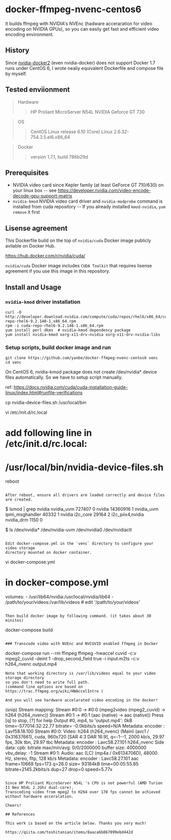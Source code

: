 # docker-ffmpeg-nvenc-centos6

It builds ffmpeg with NVIDIA's NVEnc (hadware acceraration for video encoding on NVIDIA GPUs),
so you can easily get fast and efficient video encoding environment.

## History

Since [nvidia-docker2](https://github.com/NVIDIA/nvidia-docker) (even nvidia-docker)
does not support Docker 1.7 runs under CentOS 6, I wrote nealiy equivalent
Dockerfile and compose file by myself.

## Tested enviionment

> Hardware
>> HP Proliant MicroServer N54L
>> NVIDIA Geforce GT 730

> OS
>> CentOS Linux release 6.10 (Core)
>> Linux 2.6.32-754.3.5.el6.x86_64

> Docker
>> version 1.7.1, build 786b29d

## Prerequisites

- NVIDIA video card since Kepler family (at least GeForce GT 710/630) on your linux box
-- see https://developer.nvidia.com/video-encode-decode-gpu-support-matrix
- `nvidia-kmod` NVIDIA video card driver and `nvidia-modprobe` command is installed from cuda repository
-- If you already installed `kmod-nvidia`,  `yum remove` it first 

## Lisense agreement

This Dockerfile build on the top of `nvidia/cuda` Docker image publicly avilable on Docker Hub.

https://hub.docker.com/r/nvidia/cuda/

`nvidia/cuda` Docker image includes `CUDA Toolkit` that requires lisense agreement
if you use this image in this repository.

## Install and Usage

### `nvidia-kmod` driver installation

```
curl -O http://developer.download.nvidia.com/compute/cuda/repos/rhel6/x86_64/cuda-repo-rhel6-9.2.148-1.x86_64.rpm
rpm -i cuda-repo-rhel6-9.2.148-1.x86_64.rpm
yum install perl dkms  # nvidia-kmod dependency package
yum install nvidia-kmod xorg-x11-drv-nvidia xorg-x11-drv-nvidia-libs
```

### Setup scripts, build docker image and run
```
git clone https://github.com/yanbe/docker-ffmpeg-nvenc-centos6 venc
cd venc
```

On CentOS 6, nvidia-kmod package does not create /dev/nvidia* device files 
automatically. So we have to setup script manually.

ref: https://docs.nvidia.com/cuda/cuda-installation-guide-linux/index.html#runfile-verifications

cp nvidia-device-files.sh /usr/local/bin

vi /etc/init.d/rc.local

# add following line in /etc/init.d/rc.local:
# 
# /usr/local/bin/nvidia-device-files.sh

reboot
```

After reboot, ensure all drivers are loaded correctly and device files are created.

```
$ lsmod | grep nvidia
nvidia_uvm            727407  0
nvidia              14360916  1 nvidia_uvm
ipmi_msghandler        40332  1 nvidia
i2c_core               29164  2 i2c_piix4,nvidia
nvidia_drm              1150  0

$ ls /dev/nvidia*
/dev/nvidia-uvm /dev/nvidia0 /dev/nvidiactl
```

Edit docker-compose.yml in the `venc` directory to configure your video storage 
directory mounted on docker container.

```
vi docker-compose.yml

# in docker-compose.yml
  volumes:
    - /usr/lib64/nvidia:/usr/local/nvidia/lib64
    - /path/to/your/videos:/var/lib/videos  # edit '/path/to/your/videos'
```

Then build docker image by following command. (it takes about 30 minites)

```
docker-compose build
```

### Transcode video with NVEnc and NVCUVID enabled ffmpeg in Docker

```
docker-compose run --rm ffmpeg ffmpeg -hwaccel cuvid -c:v mpeg2_cuvid -deint 1 -drop_second_field true -i input.m2ts -c:v h264_nvenc output.mp4
```
Note that working directory is /var/lib/videos equal to your video storage directory
so you don't need to write full path.
(command line options are based on https://trac.ffmpeg.org/wiki/HWAccelIntro )

And you will see hardware accelarated video encoding in the docker!

```
(snip)
Stream mapping:
  Stream #0:0 -> #0:0 (mpeg2video (mpeg2_cuvid) -> h264 (h264_nvenc))
  Stream #0:1 -> #0:1 (aac (native) -> aac (native))
Press [q] to stop, [?] for help
Output #0, mp4, to 'output.mp4':      0kB time=-577014:32:22.77 bitrate=  -0.0kbits/s speed=N/A
  Metadata:
    encoder         : Lavf58.18.100
    Stream #0:0: Video: h264 (h264_nvenc) (Main) (avc1 / 0x31637661), cuda, 960x720 [SAR 4:3 DAR 16:9], q=-1--1, 2000 kb/s, 29.97 fps, 30k tbn, 29.97 tbc
    Metadata:
      encoder         : Lavc58.27.101 h264_nvenc
    Side data:
      cpb: bitrate max/min/avg: 0/0/2000000 buffer size: 4000000 vbv_delay: -1
    Stream #0:1: Audio: aac (LC) (mp4a / 0x6134706D), 48000 Hz, stereo, fltp, 128 kb/s
    Metadata:
      encoder         : Lavc58.27.101 aac
frame=10668 fps=173 q=26.0 size=   93184kB time=00:05:55.85 bitrate=2145.2kbits/s dup=27 drop=0 speed=5.77x
```

Since HP Proliant MicroServer N54L 's CPU is not powerful (AMD Turion II Neo N54L 2.2Ghz dual-core),
Transcoding video from mpeg2 to H264 over 170 fps cannot be achieved without hardware acceralation.

Cheers!

## References

This work is based on the article below. Thanks you very much!

https://qiita.com/toshitanian/items/8aaca6b867099ebd442d
